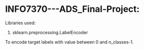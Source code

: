 # INFO7370---ADS_Final-Project:

Libraries used:

1. sklearn.preprocessing.LabelEncoder 

To encode target labels with value between 0 and n_classes-1.
